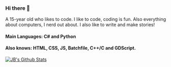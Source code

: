 ### Hi there 👋
A 15-year old who likes to code. I like to code, coding is fun. Also everything about computers, I nerd out about. I also like to write and make stories!
#### Main Languages: C# and Python
#### Also knows: HTML, CSS, JS, Batchfile, C++/C and GDScript.


<!--
**tonymoooon543/tonymoooon543** is a ✨ _special_ ✨ repository because its `README.md` (this file) appears on your GitHub profile.

Here are some ideas to get you started:

- 🔭 I’m currently working on ...
- 🌱 I’m currently learning ...
- 👯 I’m looking to collaborate on ...
- 🤔 I’m looking for help with ...
- 💬 Ask me about ...
- 📫 How to reach me: ...
- 😄 Pronouns: ...
- ⚡ Fun fact: ...
-->

[![JB's Github Stats](https://github-readme-stats.vercel.app/api?username=tonymoooon543)](https://github.com/anuraghazra/github-readme-stats)

